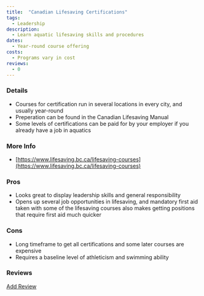 ```yaml
---
title:  "Canadian Lifesaving Certifications"
tags: 
  - Leadership
description:
  - Learn aquatic lifesaving skills and procedures
dates:
  - Year-round course offering
costs:
  - Programs vary in cost
reviews:
  - 0
---
```


### Details
- Courses for certification run in several locations in every city, and usually year-round
- Preperation can be found in the Canadian Lifesaving Manual
- Some levels of certifications can be paid for by your employer if you already have a job in aquatics

### More Info
- [https://www.lifesaving.bc.ca/lifesaving-courses](https://www.lifesaving.bc.ca/lifesaving-courses)

### Pros
- Looks great to display leadership skills and general responsibility
- Opens up several job opportunities in lifesaving, and mandatory first aid taken with some of the lifesaving courses also makes getting positions that require first aid much quicker

### Cons
- Long timeframe to get all certifications and some later courses are expensive
- Requires a baseline level of athleticism and swimming ability

### Reviews
<div markdown="0"><a href="{{site.baseurl}}/contact" class="btn">Add Review</a></div>